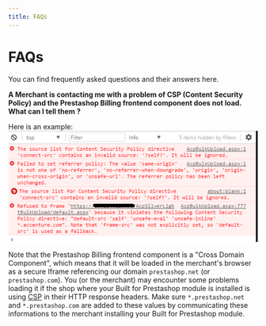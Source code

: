 ```yaml
---
title: FAQs
---
```


# FAQs

You can find frequently asked questions and their answers here.

**A Merchant is contacting me with a problem of CSP (Content Security Policy) and the Prestashop Billing frontend component does not load. What can I tell them ?**

Here is an example:
![an image representing the CSP error in console](csp-error-in-console-example.png)

Note that the Prestashop Billing frontend component is a "Cross Domain Component", which means that it will be loaded in the merchant's browser as a secure Iframe referencing our domain `prestashop.net` (or `prestashop.com`).
You (or the merchant) may encounter some problems loading it if the shop where your Built for Prestashop module is installed is using [CSP](https://developer.mozilla.org/en-US/docs/Web/HTTP/Headers/Content-Security-Policy/Sources) in their HTTP response headers. Make sure `*.prestashop.net` and `*.prestashop.com` are added to these values by communicating these informations to the merchant installing your Built for Prestashop module.
